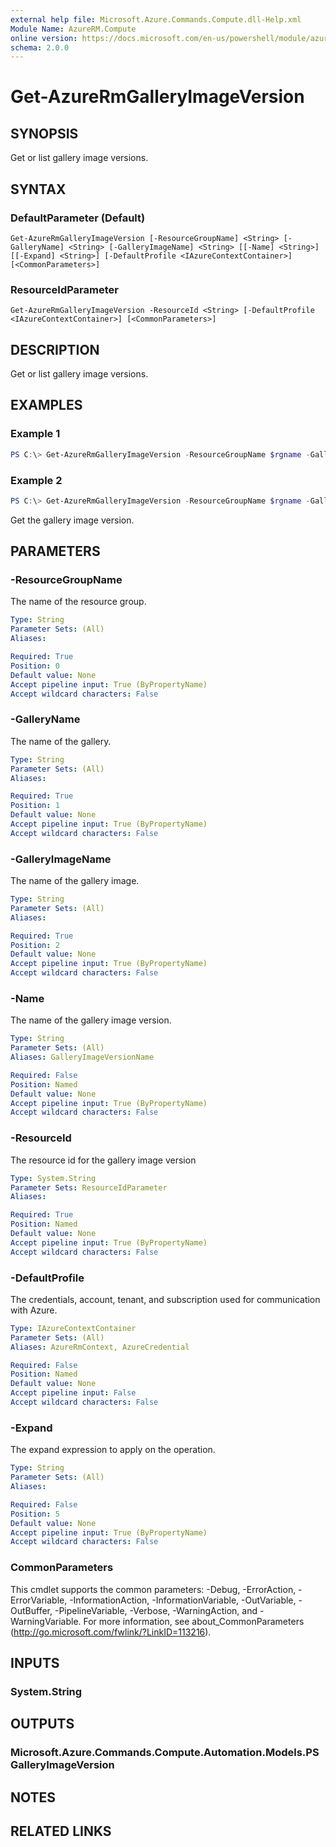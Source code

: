 ```yaml
---
external help file: Microsoft.Azure.Commands.Compute.dll-Help.xml
Module Name: AzureRM.Compute
online version: https://docs.microsoft.com/en-us/powershell/module/azurerm.compute/get-azurermgalleryimageversion
schema: 2.0.0
---
```


# Get-AzureRmGalleryImageVersion

## SYNOPSIS
Get or list gallery image versions.

## SYNTAX

### DefaultParameter (Default)
```
Get-AzureRmGalleryImageVersion [-ResourceGroupName] <String> [-GalleryName] <String> [-GalleryImageName] <String> [[-Name] <String>] [[-Expand] <String>] [-DefaultProfile <IAzureContextContainer>] [<CommonParameters>]
```

### ResourceIdParameter
```
Get-AzureRmGalleryImageVersion -ResourceId <String> [-DefaultProfile <IAzureContextContainer>] [<CommonParameters>]
```

## DESCRIPTION
Get or list gallery image versions.

## EXAMPLES

### Example 1
```powershell
PS C:\> Get-AzureRmGalleryImageVersion -ResourceGroupName $rgname -GalleryName $gallery -GalleryImageName $image -Name $version
```

### Example 2
```powershell
PS C:\> Get-AzureRmGalleryImageVersion -ResourceGroupName $rgname -GalleryName $gallery -GalleryImageName $image
```

Get the gallery image version.

## PARAMETERS

### -ResourceGroupName
The name of the resource group.

```yaml
Type: String
Parameter Sets: (All)
Aliases:

Required: True
Position: 0
Default value: None
Accept pipeline input: True (ByPropertyName)
Accept wildcard characters: False
```

### -GalleryName
The name of the gallery.

```yaml
Type: String
Parameter Sets: (All)
Aliases:

Required: True
Position: 1
Default value: None
Accept pipeline input: True (ByPropertyName)
Accept wildcard characters: False
```

### -GalleryImageName
The name of the gallery image.

```yaml
Type: String
Parameter Sets: (All)
Aliases:

Required: True
Position: 2
Default value: None
Accept pipeline input: True (ByPropertyName)
Accept wildcard characters: False
```

### -Name
The name of the gallery image version.

```yaml
Type: String
Parameter Sets: (All)
Aliases: GalleryImageVersionName

Required: False
Position: Named
Default value: None
Accept pipeline input: True (ByPropertyName)
Accept wildcard characters: False
```

### -ResourceId
The resource id for the gallery image version

```yaml
Type: System.String
Parameter Sets: ResourceIdParameter
Aliases:

Required: True
Position: Named
Default value: None
Accept pipeline input: True (ByPropertyName)
Accept wildcard characters: False
```

### -DefaultProfile
The credentials, account, tenant, and subscription used for communication with Azure.

```yaml
Type: IAzureContextContainer
Parameter Sets: (All)
Aliases: AzureRmContext, AzureCredential

Required: False
Position: Named
Default value: None
Accept pipeline input: False
Accept wildcard characters: False
```

### -Expand
The expand expression to apply on the operation.

```yaml
Type: String
Parameter Sets: (All)
Aliases:

Required: False
Position: 5
Default value: None
Accept pipeline input: True (ByPropertyName)
Accept wildcard characters: False
```

### CommonParameters
This cmdlet supports the common parameters: -Debug, -ErrorAction, -ErrorVariable, -InformationAction, -InformationVariable, -OutVariable, -OutBuffer, -PipelineVariable, -Verbose, -WarningAction, and -WarningVariable. For more information, see about_CommonParameters (http://go.microsoft.com/fwlink/?LinkID=113216).

## INPUTS

### System.String

## OUTPUTS

### Microsoft.Azure.Commands.Compute.Automation.Models.PSGalleryImageVersion

## NOTES

## RELATED LINKS
